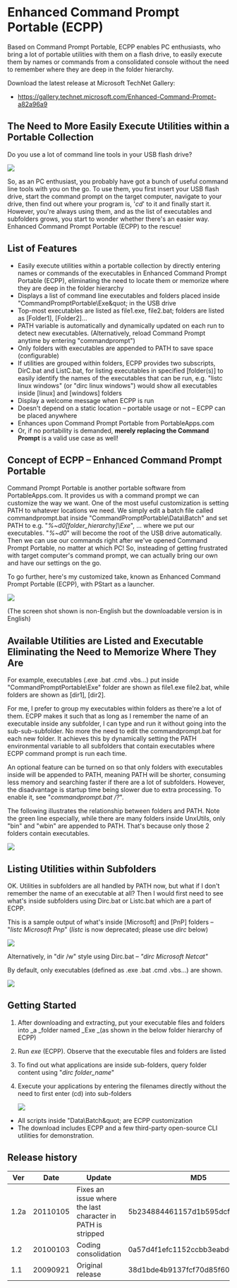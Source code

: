 # Enhanced Command Prompt Portable (ECPP)

Based on Command Prompt Portable, ECPP enables PC enthusiasts, who bring a lot of portable utilities with them on a flash drive, to easily execute them by names or commands from a consolidated console without the need to remember where they are deep in the folder hierarchy.

Download the latest release at Microsoft TechNet Gallery:
- https://gallery.technet.microsoft.com/Enhanced-Command-Prompt-a82a96a9

## The Need to More Easily Execute Utilities within a Portable Collection

Do you use a lot of command line tools in your USB flash drive?

 ![](https://1.bp.blogspot.com/_Rn_IR-WNJ-M/Srgz4br9cYI/AAAAAAAAAQ8/m-C8_WNn28I/s1600/cmd1a.png "")

So, as an PC enthusiast, you probably have got a bunch of useful command line tools with you on the go. To use them, you first insert your USB flash drive, start the command prompt on the target computer, navigate to your drive, then find out where your program is, &#39;_cd_&#39; to it and finally start it. However, you&#39;re always using them, and as the list of executables and subfolders grows, you start to wonder whether there&#39;s an easier way. Enhanced Command Prompt Portable (ECPP) to the rescue!

## List of Features

- Easily execute utilities within a portable collection by directly entering names or commands of the executables in Enhanced Command Prompt Portable (ECPP), eliminating the need to locate them or memorize where they are deep in the folder hierarchy
- Displays a list of command line executables and folders placed inside &quot;CommandPromptPortable\Exe\&quot; in the USB drive
- Top-most executables are listed as file1.exe, file2.bat; folders are listed as [Folder1], [Folder2]...
- PATH variable is automatically and dynamically updated on each run to detect new executables. (Alternatively, reload Command Prompt anytime by entering &quot;commandprompt&quot;)
- Only folders with executables are appended to PATH to save space (configurable)
- If utilities are grouped within folders, ECPP provides two subscripts, DirC.bat and ListC.bat, for listing executables in specified [folder(s)] to easily identify the names of the executables that can be run, e.g. &quot;listc linux windows&quot; (or &quot;dirc linux windows&quot;) would show all executables inside [linux] and [windows] folders
- Display a welcome message when ECPP is run
- Doesn&#39;t depend on a static location – portable usage or not – ECPP can be placed anywhere
- Enhances upon Command Prompt Portable from PortableApps.com
- Or, if no portability is demanded,  **merely replacing the Command Prompt**  is a valid use case as well!

## Concept of ECPP – Enhanced Command Prompt Portable

Command Prompt Portable is another portable software from PortableApps.com. It provides us with a command prompt we can customize the way we want. One of the most useful customization is setting PATH to whatever locations we need. We simply edit a batch file called commandprompt.bat inside &quot;CommandPromptPortable\Data\Batch&quot; and set PATH to e.g. &quot;_%~d0\[folder\_hierarchy]\Exe_&quot;, ... where we put our executables. &quot;_%~d0_&quot; will become the root of the USB drive automatically. Then we can use our commands right after we&#39;ve opened Command Prompt Portable, no matter at which PC! So, insteading of getting frustrated with target computer&#39;s command prompt, we can actually bring our own and have our settings on the go.

To go further, here&#39;s my customized take, known as Enhanced Command Prompt Portable (ECPP), with PStart as a launcher.

 ![](https://3.bp.blogspot.com/_Rn_IR-WNJ-M/Srg01CyEDZI/AAAAAAAAARk/JszJHWvT0J8/s1600/cmd2.png "")

(The screen shot shown is non-English but the downloadable version is in English)

## Available Utilities are Listed and Executable Eliminating the Need to Memorize Where They Are

For example, executables (.exe .bat .cmd .vbs...) put inside &quot;CommandPromptPortable\Exe&quot; folder are shown as file1.exe file2.bat, while folders are shown as [dir1], [dir2].

For me, I prefer to group my executables within folders as there&#39;re a lot of them. ECPP makes it such that as long as I remember the name of an executable inside any subfolder, I can type and run it without going into the sub-sub-subfolder. No more the need to edit the commandprompt.bat for each new folder. It achieves this by dynamically setting the PATH environmental variable to all subfolders that contain executables where ECPP command prompt is run each time.

An optional feature can be turned on so that only folders with executables inside will be appended to PATH, meaning PATH will be shorter, consuming less memory and searching faster if there are a lot of subfolders. However, the disadvantage is startup time being slower due to extra processing. To enable it, see &quot;_commandprompt.bat /?_&quot;.

The following illustrates the relationship between folders and PATH. Note the green line especially, while there are many folders inside UnxUtils, only &quot;bin&quot; and &quot;wbin&quot; are appended to PATH. That&#39;s because only those 2 folders contain executables.

 ![](https://3.bp.blogspot.com/_Rn_IR-WNJ-M/SqJNi3QTblI/AAAAAAAAANE/a1hdZkh478M/s1600/cmd3.png "")

## Listing Utilities within Subfolders

OK. Utilities in subfolders are all handled by PATH now, but what if I don&#39;t remember the name of an executable at all? Then I would first need to see what&#39;s inside subfolders using Dirc.bat or Listc.bat which are a part of ECPP.

This is a sample output of what&#39;s inside [Microsoft] and [PnP] folders – &quot;_listc Microsoft Pnp_&quot; (_listc_ is now deprecated; please use _dirc_ below)

 ![](https://2.bp.blogspot.com/_Rn_IR-WNJ-M/SqJNjdE8KQI/AAAAAAAAANM/H0-CmbskLm4/s1600/cmd4.png "")

Alternatively, in &quot;dir /w&quot; style using Dirc.bat – _&quot;dirc Microsoft Netcat&quot;_

By default, only executables (defined as .exe .bat .cmd .vbs...) are shown.

 ![](https://1.bp.blogspot.com/_Rn_IR-WNJ-M/SqJNjhDmjgI/AAAAAAAAANU/cceePGiL-qw/s1600/cmd5.png "")

## Getting Started

1. After downloading and extracting, put your executable files and folders into _a _folder named _Exe _(as shown in the below folder hierarchy of ECPP)
2. Run _exe_ (ECPP). Observe that the executable files and folders are listed
3. To find out what applications are inside sub-folders, query folder content using &quot;_dirc folder\_name_&quot;
4. Execute your applications by entering the filenames directly without the need to first enter (cd) into sub-folders

   ![](https://1.bp.blogspot.com/_Rn_IR-WNJ-M/SqI_uH9UlUI/AAAAAAAAAMs/W70Rd8_ciTc/s1600/samplesetup.PNG "")

- All scripts inside &quot;Data\Batch\&quot; are ECPP customization
- The download includes ECPP and a few third-party open-source CLI utilities for demonstration.

## Release history

| Ver | Date | Update | MD5 |
| --- | --- | --- | --- |
| 1.2a | 20110105 | Fixes an issue where the last character in PATH is stripped | 5b234884461157d1b595dcfc6d6e2e22 |
| 1.2 | 20100103 | Coding consolidation | 0a57d4f1efc1152ccbb3eabd61032317 |
| 1.1 | 20090921 | Original release | 38d1bde4b9137fcf70d85f6033ec241c |
